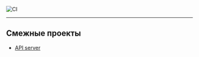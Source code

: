 ![CI](https://github.com/DramatikMan/MLHL-gradwork-web-UI/actions/workflows/CI.yml/badge.svg)

---

## Смежные проекты

- [API server](https://github.com/DramatikMan/MLHL-gradwork-server)
